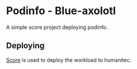 # Podinfo - Blue-axolotl

A simple score project deploying podinfo.

## Deploying

[Score](https://score.dev/) is used to deploy the workload to humanitec.
